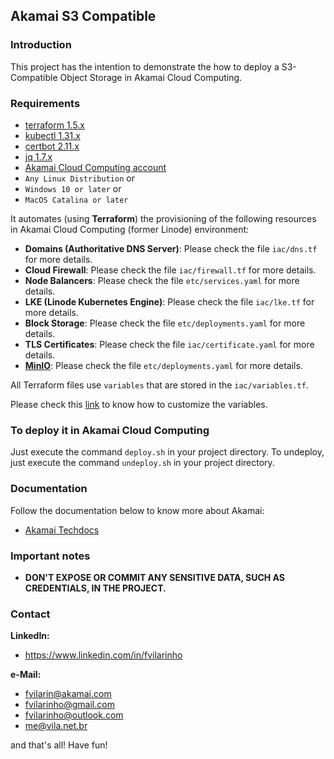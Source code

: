 ## Akamai S3 Compatible

### Introduction
This project has the intention to demonstrate the how to deploy a S3-Compatible Object Storage in Akamai Cloud Computing.

### Requirements
- [terraform 1.5.x](https://terraform.io)
- [kubectl 1.31.x](https://kubernetes.io/docs/reference/kubectl/kubectl)
- [certbot 2.11.x](https://certbot.eff.org)
- [jq 1.7.x](https://jqlang.github.io/jq)
- [Akamai Cloud Computing account](https://cloud.linode.com)
- `Any Linux Distribution` or
- `Windows 10 or later` or
- `MacOS Catalina or later`

It automates (using **Terraform**) the provisioning of the following resources in Akamai Cloud Computing (former Linode) 
environment:
- **Domains (Authoritative DNS Server)**: Please check the file `iac/dns.tf` for more details.
- **Cloud Firewall**: Please check the file `iac/firewall.tf` for more details.
- **Node Balancers**: Please check the file `etc/services.yaml` for more details.
- **LKE (Linode Kubernetes Engine)**: Please check the file `iac/lke.tf` for more details. 
- **Block Storage**: Please check the file `etc/deployments.yaml` for more details.
- **TLS Certificates**: Please check the file `iac/certificate.yaml` for more details.
- **[MinIO](https://min.io)**: Please check the file `etc/deployments.yaml` for more details.

All Terraform files use `variables` that are stored in the `iac/variables.tf`.

Please check this [link](https://developer.hashicorp.com/terraform/tutorials/configuration-language/variables) to know how to customize the variables.

### To deploy it in Akamai Cloud Computing

Just execute the command `deploy.sh` in your project directory. To undeploy, just execute the command `undeploy.sh` in 
your project directory.

### Documentation

Follow the documentation below to know more about Akamai:
- [Akamai Techdocs](https://techdocs.akamai.com)

### Important notes
- **DON'T EXPOSE OR COMMIT ANY SENSITIVE DATA, SUCH AS CREDENTIALS, IN THE PROJECT.**

### Contact
**LinkedIn:**
- https://www.linkedin.com/in/fvilarinho

**e-Mail:**
- fvilarin@akamai.com
- fvilarinho@gmail.com
- fvilarinho@outlook.com
- me@vila.net.br

and that's all! Have fun!